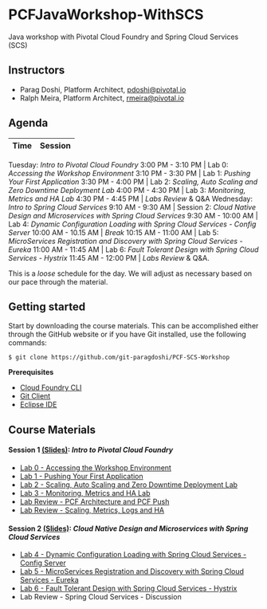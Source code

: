 # PCFJavaWorkshop-WithSCS
Java workshop with Pivotal Cloud Foundry and Spring Cloud Services (SCS)


## Instructors
- Parag Doshi, Platform Architect, pdoshi@pivotal.io
- Ralph Meira, Platform Architect, rmeira@pivotal.io

## Agenda

Time | Session
---- | -------
Tuesday: _Intro to Pivotal Cloud Foundry_
3:00 PM - 3:10 PM | Lab 0: _Accessing the Workshop Environment_
3:10 PM - 3:30 PM | Lab 1: _Pushing Your First Application_
3:30 PM - 4:00 PM | Lab 2: _Scaling, Auto Scaling and Zero Downtime Deployment Lab_
4:00 PM - 4:30 PM | Lab 3: _Monitoring, Metrics and HA Lab_
4:30  PM - 4:45 PM  | _Labs Review_ & Q&A
Wednesday: _Intro to Spring Cloud Services_
9:10 AM - 9:30 AM | Session 2: _Cloud Native Design and Microservices with Spring Cloud Services_
9:30 AM - 10:00 AM | Lab 4: _Dynamic Configuration Loading with Spring Cloud Services - Config Server_
10:00 AM - 10.15 AM | _Break_
10:15 AM - 11:00 AM | Lab 5: _MicroServices Registration and Discovery with Spring Cloud Services - Eureka_
11:00 AM - 11:45 AM | Lab 6: _Fault Tolerant Design with Spring Cloud Services - Hystrix_
11:45 AM - 12:00 PM | _Labs Review_ & Q&A.

This is a _loose_ schedule for the day. We will adjust as necessary based on our pace through the material.

## Getting started

Start by downloading the course materials.  This can be accomplished either through the GitHub website or if you have Git installed, use the following commands:

```
$ git clone https://github.com/git-paragdoshi/PCF-SCS-Workshop

```

**Prerequisites**
- [Cloud Foundry CLI](https://github.com/cloudfoundry/cli)
- [Git Client](https://git-scm.com/downloads)
- [Eclipse IDE](http://www.eclipse.org/downloads/packages/eclipse-ide-java-developers/oxygenr/)


## Course Materials

#### Session 1 [(Slides)](session_01/Session_1_Cloud_Native_Introduction.pdf): _Intro to Pivotal Cloud Foundry_
  - [Lab 0 - Accessing the Workshop Environment](session_01/lab_00/lab_00.adoc)
  - [Lab 1 - Pushing Your First Application](session_01/lab_01/lab_01.adoc)
  - [Lab 2 - Scaling, Auto Scaling and Zero Downtime Deployment Lab](session_01/lab_02/lab_02.adoc)
  - [Lab 3 - Monitoring, Metrics and HA Lab](session_01/lab_03/lab_03.adoc)
  - [Lab Review - PCF Architecture and PCF Push](session_01/Labs_Review_01_PCF_Deep_Dive.pdf)
  - [Lab Review - Scaling, Metrics, Logs and HA](session_01/Labs_Review_02_Zero_Dep_Services_Logs_HA.pdf)

#### Session 2 [(Slides)](session_02/Session_2_CloudNativeDesignDev.pdf): _Cloud Native Design and Microservices with Spring Cloud Services_
  - [Lab 4 - Dynamic Configuration Loading with Spring Cloud Services - Config Server](session_02/lab_04/lab_04.adoc)
  - [Lab 5 - MicroServices Registration and Discovery with Spring Cloud Services - Eureka](session_02/lab_05/lab_05.adoc)
  - [Lab 6 - Fault Tolerant Design with Spring Cloud Services - Hystrix](session_02/lab_06/lab06.adoc)
  - Lab Review - Spring Cloud Services - Discussion

